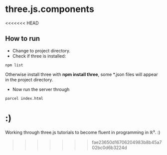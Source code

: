 # three.js.components

<<<<<<< HEAD
## How to run ##

- Change to project directory.
- Check if three is installed:

```
npm list
```

Otherwise install three with **npm install three**, some *.json files will appear in the project directory.

- Now run the server through

```
parcel index.html
```

:)
=======
Working through three.js tutorials to become fluent in programming in &Ropf;³. :)
>>>>>>> fae23650d16706204983b8b45a702bc0d6b3224d
